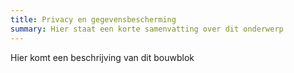 ```yaml
---
title: Privacy en gegevensbescherming
summary: Hier staat een korte samenvatting over dit onderwerp
---
```


Hier komt een beschrijving van dit bouwblok